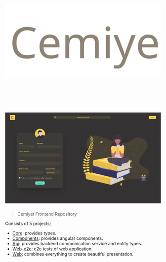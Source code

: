 <h1 align="center">
  <br>
  <img src="img/logo.svg" alt="Cemiyet">
  <br>
  <br>
  <br>
</h1>

<h1 align="center">
  <img src="img/landing-page.png" alt="Cemiyet Landing Page">
</h1>

> Cemiyet Frontend Repository

Consists of 5 projects;

- [Core](libs/core): provides types.
- [Components](libs/components): provides angular components.
- [Api](libs/api): provides backend communication service and entity types.
- [Web-e2e](apps/web-e2e): e2e tests of web application.
- [Web](apps/web): combines everything to create beautiful presentation.
